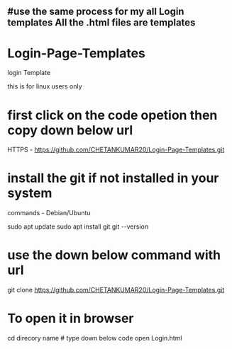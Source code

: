 #use the same process for my all Login templates
All the .html files are templates 
------------------------------------------------
# Login-Page-Templates
login Template 

this is for linux users only 

# first click on the code opetion then copy down below url  
HTTPS -
https://github.com/CHETANKUMAR20/Login-Page-Templates.git

# install the git if not installed in your system
commands - Debian/Ubuntu

sudo apt update
sudo apt install git
git --version

# use the down below command with url 
git clone https://github.com/CHETANKUMAR20/Login-Page-Templates.git

# To open it in browser
cd direcory name # type down below code 
open Login.html


